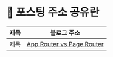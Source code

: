 # 📝 포스팅 주소 공유란

| 제목   | 블로그 주소 
|---------------------------------------------------|----------------------------------------------------|
| 제목 | [App Router vs Page Router](https://velog.io/@1108suyeon/App-Router-vs-Page-Router) |
